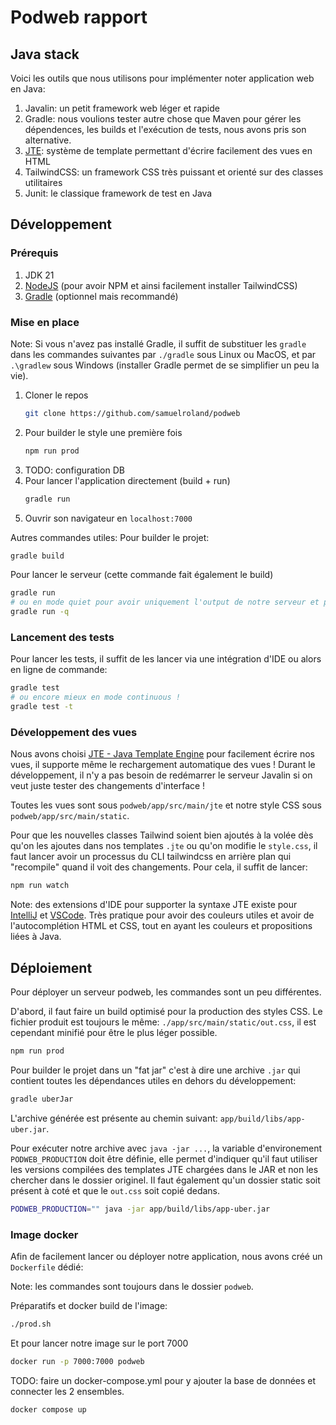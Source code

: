# Podweb rapport
<!-- TODO: faire une joli page de titre ! -->
<!-- TODO: trouver un moyen de faire un joli export -->

## Java stack
Voici les outils que nous utilisons pour implémenter noter application web en Java:
1. Javalin: un petit framework web léger et rapide
1. Gradle: nous voulions tester autre chose que Maven pour gérer les dépendences, les builds et l'exécution de tests, nous avons pris son alternative.
1. [JTE](https://jte.gg/): système de template permettant d'écrire facilement des vues en HTML
1. TailwindCSS: un framework CSS très puissant et orienté sur des classes utilitaires
1. Junit: le classique framework de test en Java

## Développement

### Prérequis
1. JDK 21
1. [NodeJS](https://nodejs.org/en) (pour avoir NPM et ainsi facilement installer TailwindCSS)
1. [Gradle](https://gradle.org/install/) (optionnel mais recommandé)

### Mise en place
Note: Si vous n'avez pas installé Gradle, il suffit de substituer les `gradle` dans les commandes suivantes par `./gradle` sous Linux ou MacOS, et par `.\gradlew` sous Windows (installer Gradle permet de se simplifier un peu la vie).

1. Cloner le repos
    ```sh
    git clone https://github.com/samuelroland/podweb
    ```
1. Pour builder le style une première fois
    ```sh
    npm run prod
    ```
1. TODO: configuration DB
1. Pour lancer l'application directement (build + run)
    ```sh
    gradle run
    ```
1. Ouvrir son navigateur en `localhost:7000`

Autres commandes utiles:
Pour builder le projet:
```sh
gradle build
```
Pour lancer le serveur (cette commande fait également le build)
```sh
gradle run
# ou en mode quiet pour avoir uniquement l'output de notre serveur et pas celui de Gradle
gradle run -q
```

### Lancement des tests
Pour lancer les tests, il suffit de les lancer via une intégration d'IDE ou alors en ligne de commande:
```sh
gradle test
# ou encore mieux en mode continuous !
gradle test -t
```

### Développement des vues
Nous avons choisi [JTE - Java Template Engine](https://jte.gg/) pour facilement écrire nos vues, il supporte même le rechargement automatique des vues ! Durant le développement, il n'y a pas besoin de redémarrer le serveur Javalin si on veut juste tester des changements d'interface !

Toutes les vues sont sous `podweb/app/src/main/jte` et notre style CSS sous `podweb/app/src/main/static`.

Pour que les nouvelles classes Tailwind soient bien ajoutés à la volée dès qu'on les ajoutes dans nos templates `.jte` ou qu'on modifie le `style.css`, il faut lancer avoir un processus du CLI tailwindcss en arrière plan qui "recompile" quand il voit des changements. Pour cela, il suffit de lancer:
```sh
npm run watch
```

Note: des extensions d'IDE pour supporter la syntaxe JTE existe pour [IntelliJ](https://plugins.jetbrains.com/plugin/14521-jte/) et [VSCode](https://marketplace.visualstudio.com/items?itemName=maj2c.jte-template-syntax-highlight). Très pratique pour avoir des couleurs utiles et avoir de l'autocomplétion HTML et CSS, tout en ayant les couleurs et propositions liées à Java.


## Déploiement
Pour déployer un serveur podweb, les commandes sont un peu différentes.

D'abord, il faut faire un build optimisé pour la production des styles CSS. Le fichier produit est toujours le même: `./app/src/main/static/out.css`, il est cependant minifié pour être le plus léger possible.
```sh
npm run prod
```

Pour builder le projet dans un "fat jar" c'est à dire une archive `.jar` qui contient toutes les dépendances utiles en dehors du développement:
```sh
gradle uberJar
```
L'archive générée est présente au chemin suivant: `app/build/libs/app-uber.jar`.

Pour exécuter notre archive avec `java -jar ...`, la variable d'environement `PODWEB_PRODUCTION` doit être définie, elle permet d'indiquer qu'il faut utiliser les versions compilées des templates JTE chargées dans le JAR et non les chercher dans le dossier originel. Il faut également qu'un dossier static soit présent à coté et que le `out.css` soit copié dedans.
```sh
PODWEB_PRODUCTION="" java -jar app/build/libs/app-uber.jar
```

### Image docker
Afin de facilement lancer ou déployer notre application, nous avons créé un `Dockerfile` dédié:

Note: les commandes sont toujours dans le dossier `podweb`.

Préparatifs et docker build de l'image:
```sh
./prod.sh
```

Et pour lancer notre image sur le port 7000
```sh
docker run -p 7000:7000 podweb
```

TODO: faire un docker-compose.yml pour y ajouter la base de données et connecter les 2 ensembles.
```sh
docker compose up
```